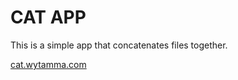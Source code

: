 # CAT APP

This is a simple app that concatenates files together.

[cat.wytamma.com](cat.wytamma.com)